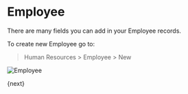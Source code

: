 <!-- add-breadcrumbs -->
# Employee

There are many fields you can add in your Employee records.

To create new Employee go to:

> Human Resources > Employee > New

<img class="screenshot" alt="Employee" src="/docs/assets/img/human-resources/employee.png">

{next}